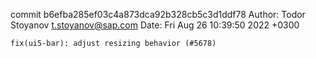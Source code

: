 commit b6efba285ef03c4a873dca92b328cb5c3d1ddf78
Author: Todor Stoyanov <t.stoyanov@sap.com>
Date:   Fri Aug 26 10:39:50 2022 +0300

    fix(ui5-bar): adjust resizing behavior (#5678)
